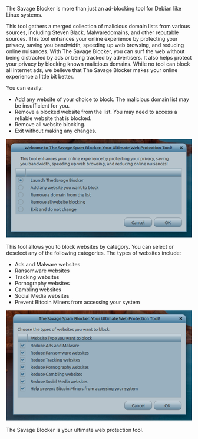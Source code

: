 The Savage Blocker is more than just an ad-blocking tool for Debian like Linux systems.
 
This tool gathers a merged collection of malicious domain lists from various sources,
including Steven Black, Malwaredomains, and other reputable sources. This tool
enhances your online experience by protecting your privacy, saving you bandwidth,
speeding up web browsing, and reducing online nuisances. With The Savage Blocker,
you can surf the web without being distracted by ads or being tracked by advertisers.
It also helps protect your privacy by blocking known malicious domains. While no tool
can block all internet ads, we believe that The Savage Blocker makes your online experience
a little bit better. 

You can easily:

- Add any website of your choice to block. The malicious domain list may be insufficient for you.
- Remove a blocked website from the list. You may need to access a reliable website that is blocked.
- Remove all website blocking.
- Exit without making any changes.

![Menu 1](https://raw.githubusercontent.com/100savage/Savage-Blocker/main/images/menu1.png)

This tool allows you to block websites by category. You can select or deselect any of the
following categories. The types of websites include:

- Ads and Malware websites
- Ransomware websites
- Tracking websites
- Pornography websites
- Gambling websites
- Social Media websites
- Prevent Bitcoin Miners from accessing your system

![Menu 2](https://raw.githubusercontent.com/100savage/Savage-Blocker/main/images/menu2.png)

The Savage Blocker is your ultimate web protection tool.

